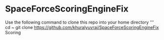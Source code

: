 # SpaceForceScoringEngineFix

Use the following command to clone this repo into your home directory
'''
cd ~
git clone https://github.com/khuralyuvraj/SpaceForceScoringEngineFix Scoring
